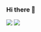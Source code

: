 ### Hi there 👋

<img src="https://img.shields.io/badge/게임-Riot-239120?style=for-the-badge&logo=Riot Games&logoColor=white">
<img src=https://img.shields.io/badge/LABEL-MESSAGE-239120>
<!--
**tori11111/tori11111** is a ✨ _special_ ✨ repository because its `README.md` (this file) appears on your GitHub profile.

Here are some ideas to get you started:

- 🔭 I’m currently working on ...
- 🌱 I’m currently learning ...
- 👯 I’m looking to collaborate on ...
- 🤔 I’m looking for help with ...
- 💬 Ask me about ...
- 📫 How to reach me: ...
- 😄 Pronouns: ...
- ⚡ Fun fact: ...
-->
